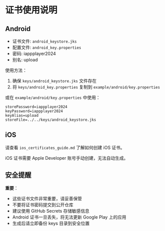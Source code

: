 # 证书使用说明

## Android

- 证书文件: `android_keystore.jks`
- 配置文件: `android_key.properties`
- 密码: iappplayer2024
- 别名: upload

使用方法：
1. 确保 `keys/android_keystore.jks` 文件存在
2. 将 `keys/android_key.properties` 复制到 `example/android/key.properties`

或在 `example/android/key.properties` 中使用：
```
storePassword=iappplayer2024
keyPassword=iappplayer2024
keyAlias=upload
storeFile=../../keys/android_keystore.jks
```

## iOS

请查看 `ios_certificates_guide.md` 了解如何创建 iOS 证书。

iOS 证书需要 Apple Developer 账号手动创建，无法自动生成。

## 安全提醒

**重要**：
- 这些证书文件非常重要，请妥善保管
- 不要将证书密码提交到公开仓库
- 建议使用 GitHub Secrets 存储敏感信息
- Android 证书一旦丢失，将无法更新 Google Play 上的应用
- 生成后请立即备份 keys 目录到安全位置
